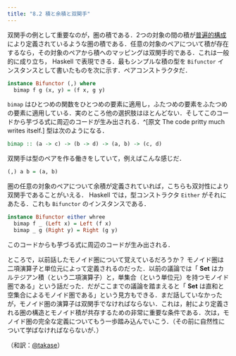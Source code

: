 ```yaml
---
title: "8.2 積と余積と双関手"
---
```


双関手の例として重要なのが，圏の積である．2つの対象の間の積が[普遍的構成](https://zenn.dev/taketo1024/books/850b20937af93b/viewer/5-0)により定義されているような圏の積である．任意の対象のペアについて積が存在するなら，その対象のペアから積へのマッピングは双関手的である．これは一般的に成り立ち， Haskell で表現できる．最もシンプルな積の型を `Bifunctor` インスタンスとして書いたものを次に示す．ペアコンストラクタだ．

```haskell
instance Bifunctor (,) where
  bimap f g (x, y) = (f x, g y)
```

`bimap` はひとつめの関数をひとつめの要素に適用し，ふたつめの要素をふたつめの要素に適用している．実のところ他の選択肢はほとんどない．そしてこのコードから芋づる式に周辺のコードが生み出される．^[原文 The code pritty much writes itself.] 型は次のようになる．

```haskell
bimap :: (a -> c) -> (b -> d) -> (a, b) -> (c, d)
```

双関手は型のペアを作る働きをしていて，例えばこんな感じだ．

```haskell
(,) a b = (a, b)
```

圏の任意の対象のペアについて余積が定義されていれば，こちらも双対性により双関手であることがいえる． Haskell では，型コンストラクタ `Either` がそれにあたる．これも `Bifunctor` のインスタンスである．

```haskell
instance Bifunctor either whree
  bimap f _ (Left x) = Left (f x)
  bimap _ g (Right y) = Right (g y)
```

このコードからも芋づる式に周辺のコードが生み出される．

ところで，以前話したモノイド圏について覚えているだろうか？ モノイド圏は二項演算子と単位元によって定義されるのだった．以前の議論では「 $\mathbf{Set}$ はカルテジアン積（という二項演算子）と，単集合（という単位元）を持つモノイド圏である」という話だった．だがここまでの議論を踏まえると「 $\mathbf{Set}$ は直和と空集合によるモノイド圏である」という見方もできる．まだ話していなかったが，モノイド圏の演算子は双関手でなければならない．これは，射により定義される圏の構造とモノイド積が共存するための非常に重要な条件である．次は，モノイド圏の完全な定義についてもう一歩踏み込んでいこう．（その前に自然性について学ばなければならないが．）

（和訳：[@takase](https://zenn.dev/takase)）